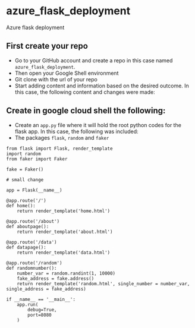 # azure_flask_deployment
Azure flask deployment

## First create your repo
- Go to your GitHub account and create a repo in this case named ```azure_flask_deployment```.
- Then open your Google Shell environment
- Git clone with the url of your repo
- Start adding content and information based on the desired outcome. In this case, the following content and changes were made:

## Create in google cloud shell the following:
- Create an ```app.py``` file where it will hold the root python codes for the flask app. In this case, the following was included:
- The packages ```flask```, ```random``` and ```faker```
```
from flask import Flask, render_template
import random
from faker import Faker

fake = Faker()

# small change

app = Flask(__name__)

@app.route('/')
def home():
    return render_template('home.html')

@app.route('/about')
def aboutpage():
    return render_template('about.html')

@app.route('/data')
def datapage():
    return render_template('data.html')

@app.route('/random')
def randomnumber():
    number_var = random.randint(1, 10000)
    fake_address = fake.address()
    return render_template('random.html', single_number = number_var, single_address = fake_address)

if __name__ == '__main__':
    app.run(
        debug=True,
        port=8080
    )
```

